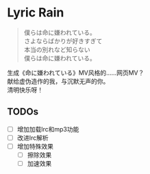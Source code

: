 # Lyric Rain

> 僕らは命に嫌われている。  
> さよならばかりが好きすぎて  
> 本当の別れなど知らない  
> 僕らは命に嫌われている。  

生成《命に嫌われている》MV风格的……网页MV？  
献给虚伪造作的我，与沉默无声的你。  
清明快乐呀！  

## TODOs

- [ ] 增加加载lrc和mp3功能
- [ ] 改进lrc解析
- [ ] 增加特殊效果
  - [ ] 擦除效果
  - [ ] 加速效果